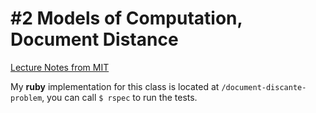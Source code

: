 # #2 Models of Computation, Document Distance

[Lecture Notes from MIT](https://courses.csail.mit.edu/6.006/fall11/lectures/lecture2.pdf)

My **ruby** implementation for this class is located at `/document-discante-problem`, you can call `$ rspec` to run the tests.
